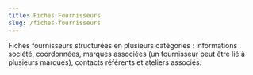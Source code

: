 ```yaml
---
title: Fiches Fournisseurs
slug: /fiches-fournisseurs
---
```

Fiches fournisseurs structurées en plusieurs catégories : informations société, coordonnées, marques associées (un fournisseur peut être lié à plusieurs marques), contacts référents et ateliers associés.